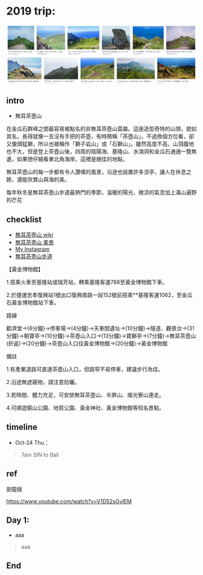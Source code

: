 # 2019 trip:
![f1](https://github.com/HCH1/blog/blob/master/fig/twmt1.JPG)

## intro
- 無耳茶壺山 

在金瓜石群峰之間最容易被點名的非無耳茶壺山莫屬。這座造型奇特的山頭，貌如其名，長得就像一支沒有手把的茶壺，有時簡稱「茶壺山」，不過換個方位看，卻又像頭猛獅，所以也被稱作「獅子岩山」或「石獅山」。雖然高度不高，山頂腹地也不大，但是登上茶壺山後，四周的陰陽海、基隆山、水湳洞和金瓜石通通一覽無遺，如果想仔細看東北角海岸，這裡是絕佳的地點。

無耳茶壺山的每一步都有令人讚嘆的風景，沿途也設置許多涼亭，讓人在休息之餘，還能欣賞山與海的美。

每年秋冬是無耳茶壺山步道最熱門的季節，溫暖的陽光、微涼的氣息加上滿山遍野的芒花

## checklist
- [無耳茶壺山 wiki](https://www.google.com.tw/search?source=hp&ei=JzIkXMrUB42y9QOcxZ6YAg&q=無耳茶壺山+wiki)
- [無耳茶壺山 美景](https://www.google.com.tw/search?source=hp&ei=JzIkXMrUB42y9QOcxZ6YAg&q=無耳茶壺山+美景)
- [My Instagram](https://www.instagram.com/redbox111)
- [無耳茶壺山步道](https://hiking.biji.co/index.php?q=trail&act=detail&id=400)



【黃金博物館】

1.搭乘火車至基隆站或瑞芳站，轉乘基隆客運788至黃金博物館下車。

2.於捷運忠孝復興站1號出口復興南路一段152號前搭乘**基隆客運1062，至金瓜石黃金博物館站下車。

路線

勸濟堂→(6分鐘)→停車場→(4分鐘)→天車間遺址→(10分鐘)→隧道、觀景台→(31分鐘)→朝寶亭→(10分鐘)→茶壺山入口→(13分鐘)→寶獅亭→(7分鐘)→無耳茶壺山(折返)→(20分鐘)→茶壺山入口往黃金博物館→(20分鐘)→黃金博物館

備註

1.有產業道路可直達茶壺山入口，但路窄不易停車，建議步行為佳。

2.沿途無遮蔽物，請注意防曬。

3.若時間、體力充足，可安排無耳茶壺山、半屏山、燦光寮山連走。

4.可順遊銅山公園、地質公園、黃金神社、黃金博物館等知名景點。

## timeline
- Oct-24 Thu：
> 7am SIN to Bali

## ref

劍龍稜

https://www.youtube.com/watch?v=V1D52sGvlEM

## Day 1: 
- aaa
> aaa

## End
